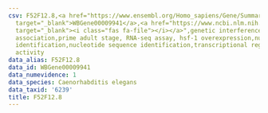 ```yaml
---
csv: F52F12.8,<a href="https://www.ensembl.org/Homo_sapiens/Gene/Summary?db=core;g=WBGene00009941"
  target="_blank">WBGene00009941</a>,<a href="https://www.ncbi.nlm.nih.gov/pubmed/30894454"
  target="_blank"><i class="fas fa-file"></i></a>",genetic interference,functional
  association,prime adult stage, RNA-seq assay, hsf-1 overexpression,nucleotide sequence
  identification,nucleotide sequence identification,transcriptional regulation,up-regulates
  activity
data_alias: F52F12.8
data_id: WBGene00009941
data_numevidence: 1
data_species: Caenorhabditis elegans
data_taxid: '6239'
title: F52F12.8
---
```

